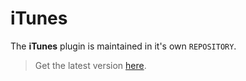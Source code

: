 # iTunes

The **iTunes** plugin is maintained in it's own `REPOSITORY`.

> Get the latest version [here](https://github.com/Boolean263/EventGhost-iTunes).